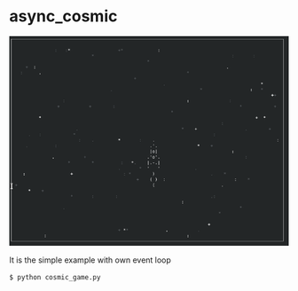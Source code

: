 # async_cosmic

![space](img/space.png)

It is the simple example with own event loop
```
$ python cosmic_game.py
```
